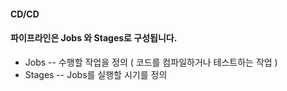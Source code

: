 #### CD/CD

#### 파이프라인은 Jobs 와 Stages로 구성됩니다.

- Jobs
-- 수행할 작업을 정의 ( 코드를 컴파일하거나 테스트하는 작업 )
- Stages
-- Jobs를 실행할 시기를 정의
